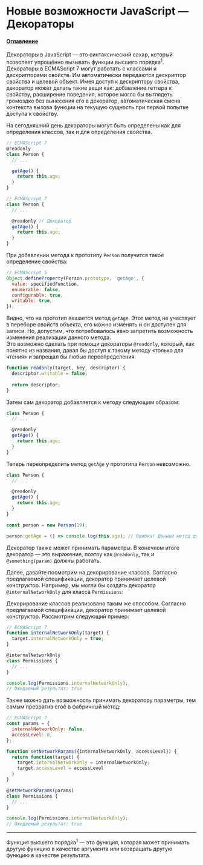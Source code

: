 # Новые возможности JavaScript — Декораторы

#### [Оглавление](../../README.md)

Декораторы в JavaScript — это синтаксический сахар, который позволяет упрощённо вызывать
функции высшего порядка<sup>1</sup>.  
Декораторы в ECMAScript 7 могут работать с классами и дескрипторами свойств. Им автоматически
передаются дескриптор свойства и целевой объект. Имея доступ к дескриптору свойства, декоратор
может делать такие вещи как: добавление геттера к свойству, расширение поведения, которое могло
бы выглядеть громоздко без вынесения его в декоратор, автоматическая смена контекста вызова
функции на текущую сущность при первой попытке доступа к свойству.

На сегодняшний день декораторы могут быть определены как для определения классов, так и для
определения свойства.

```javascript
// ECMAScript 7
@readonly
class Person {
  // ...

  getAge() {
    return this.age;
  }
}
```

```javascript
// ECMAScript 7
class Person {
  // ...

  @readonly // Декоратор
  getAge() {
    return this.age;
  }
}
```

При добавлении метода к прототипу `Person` получится такое определение свойства:

```javascript
// ECMAScript 5
Object.defineProperty(Person.prototype, 'getAge', {
  value: specifiedFunction,
  enumerable: false,
  configurable: true,
  writable: true,
});
```

Видно, что на прототип вешается метод `getAge`. Этот метод не участвует в переборе свойств
объекта, его можно изменять и он доступен для записи. Но, допустим, что потребовалось явно
запретить возможность изменения реализации данного метода.  
Это возможно сделать при помощи декораторы `@readonly`, который, как понятно из названия,
давал бы доступ к такому методу &laquo;только для чтения&raquo; и запрещал бы любые
переопределения:

```javascript
function readonly(target, key, descriptor) {
  descriptor.writable = false;
  
  return descriptor;
}
```

Затем сам декоратор добавляется к методу следующим образом:

```javascript
class Person {
  // ...

  @readonly
  getAge() {
    return this.age;
  }
}
```

Теперь переопределить метод `getAge` у прототипа `Person` невозможно.

```javascript
class Person {
  // ...

  @readonly
  getAge() {
    return this.age;
  }
}

const person = new Person(19);

person.getAge = () => console.log(this.age); // Ошибка! Данный метод доступен только для чтения
```

Декоратор также может принимать параметры. В конечном итоге декоратор — это выражение,
поэтоу как `@readonly`, так и `@something(param)` должны работать.

Далее, давайте посмотрим на декорирование классов. Согласно предлагаемой спецификации,
декоратор принимает целевой конструктор. Например, мы могли бы создать декоратор
`@internalNetworkOnly` для класса `Permissions`:

Декорирование классов реализовано таким же способом. Согласно предлагаемой спецификации,
декоратор принимает целевой конструктор.
Рассмотрим следующий пример:

```javascript
// ECMAScript 7
function internalNetworkOnly(target) {
  target.internalNetworkOnly = true;
}

@internalNetworkOnly
class Permissions {
  // ...
}

console.log(Permissions.internalNetworkOnly);
// Ожидаемый результат: true
```

Также можно дать возможность принимать декоратору параметры, тем самым превратив егоё
в фабричный метод:

```javascript
// ECMAScript 7
const params = {
  internalNetworkOnly: false,
  accessLevel: 0,
};

function setNetworkParams({internalNetworkOnly, accessLevel}) {
  return function(target) {
    target.internalNetworkOnly = internalNetworkOnly;
    target.accessLevel = accessLevel
  }
}

@setNetworkParams(params)
class Permissions {
  // ...
}

console.log(Permissions.internalNetworkOnly);
// Ожидаемый результат: true
```

---

Функция высшего порядка<sup>1</sup> — это функция, которая может принимать другую функцию в качестве
аргумента или возвращать другую функцию в качестве результата.
